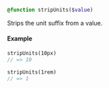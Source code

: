 
```sass
@function stripUnits($value)
```

Strips the unit suffix from a value.

#### Example

```sass
stripUnits(10px) 
// => 10

stripUnits(1rem)
// => 1

```
